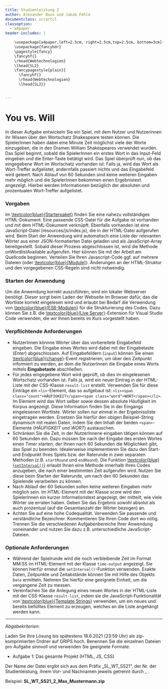```yaml
---
title: Studienleistung 2
author: Alexander Bazo und Jakob Fehle
documentclass: scrartcl
classoption:
  - a4paper
header-includes: |

    \usepackage[a4paper,left=2.5cm, right=2.5cm,top=2.5cm, bottom=3cm]{geometry}
    \usepackage{fancyhdr}
    \pagestyle{fancy}
    \fancyhf{}
    \rhead{Webtechnologien}
    \lhead{SL2}
    \fancypagestyle{plain}{
      \fancyhf{}
      \rhead{Webtechnologien}
      \lhead{SL2}}


---
```


# You vs. Will

In dieser Aufgabe entwickeln Sie ein Spiel, mit dem Nutzer und Nutzerinnen ihr Wissen über den Wortschatz Shakespeare testen können. Die SpielerInnen haben dabei eine Minute Zeit möglichst viele der Worte einzugeben, die in den Dramen William Shakespeares verwendet wurden. Das Spiel beginnt, sobald die SpielerInnen ein erstes Wort in das Input-Feld eingeben und die Enter-Taste betätigt wird. Das Spiel überprüft nun, ob das eingegebene Wort im Wortschatz vorhanden ist: Falls ja, wird das Wort als Wort-Treffer aufgelistet, andernfalls passiert nichts und das Eingabefeld wird geleert. Nach Ablauf von 60 Sekunden sind keine weiteren Eingaben mehr möglich und die SpielerInnen bekommen einen Ergebnistext angezeigt. Hierbei werden Informationen bezüglich der absoluten und prozentualen Wort-Treffer aufgelistet.

### Vorgaben

Im [\textcolor{blue}{Starterpaket}](https://elearning.uni-regensburg.de/mod/resource/view.php?id=1815214) finden Sie eine nahezu vollständiges HTML-Dokument. Eine passende CSS-Datei für die Aufgabe ist vorhanden und mit dem HTML-Dokument verknüpft. Ebenfalls vorhanden ist eine JavaScript-Datei (resources/js/index.js), die in der HTML-Datei aufgerufen wird. Beim Start der Anwendung wird automatisch eine Liste der relevanten Wörter aus einer JSON-formatierten Datei geladen und als JavaScript-Array bereitgestellt. Sobald dieser Prozess abgeschlossen ist, wird die Methode onWordlistAvailable aufgerufen. Hier können Sie mit der Arbeit am Quellcode beginnen. Verteilen Sie Ihren Javascript-Code ggf. auf mehrere Dateien (oder [\textcolor{blue}{Module}](https://developer.mozilla.org/en-US/docs/Web/JavaScript/Guide/Modules)). Änderungen an der HTML-Struktur und den vorgegebenen CSS-Regeln sind nicht notwendig.

### Starten der Anwendung

Um die Anwendung korrekt auszuführen, wird ein lokaler Webserver benötigt. Dieser sorgt beim Laden der Webseite im Browser dafür, das die Wortliste korrekt eingelesen wird und erlaubt bei Bedarf die Verwendung von [\textcolor{blue}{ES6-Modulen}](https://developer.mozilla.org/en-US/docs/Web/JavaScript/Guide/Modules) für die Strukturierung des Codes. Dazu können Sie z.B. die [\textcolor{blue}{Live Server}](https://marketplace.visualstudio.com/items?itemName=ritwickdey.LiveServer)-Extension für Visual Studio Code verwenden, die wir Ihnen bereits im Kurs vorgestellt haben.

### Verpflichtende Anforderungen

- NutzerInnen könnne Wörter über das vorbereitete Eingabefeld eingeben. Die Eingabe eines Wortes wird dabei mit der Eingabetaste (*Enter*) abgeschlossen. Auf Eingabefeldern (`input`) können Sie einen [\textcolor{blue}{change}](https://developer.mozilla.org/en-US/docs/Web/API/HTMLElement/change_event)-Event registrieren, um über den Zeitpunkt informiert zu werden, an dem die NutzerInnen die Eingabe eines Worts mittels **Eingabetaste** abschließen.
- Für jedes eingegebene Wort wird geprüft, ob dies im eingelesenen Wortschatz vorhanden ist. Falls ja, wird ein neuer Eintrag in der HTML-Liste mit der CSS-Klasse `result-list` erstellt. Verwenden Sie für diese Einträge ein `<li>`-Element, das so aufgebaut ist: `<li><span class="count">HÄUFIGKEIT</span><span class="word">WORT</span></li>`. Im Element wird das Wort selber sowie dessen absolute Häufigkeit im Korpus angezeigt. Diese Information finden Sie in der Eingangs eingelesenen Wortliste. Wörter sollen nur einmal in der Ergebnissliste eingetragen werden. Ersetzen Sie hierfür den obigen Beispiel-String dynamisch mit realen Daten, indem Sie den Inhalt der beiden `<span>`-Elemente (*HÄUFIGKEIT* und *WORT*) austauschen.
- Schränken Sie die Zeit, in der NutzerInnene eingaben tätigen können auf 60 Sekunden ein. Dazu müssen Sie nach der Eingabe des ersten Wortes einen *Timer* starten, der Ihnen nach 60 Sekunden die Möglichkeit gibt, das Spiel zu beenden. Idealerweise implementieren Sie dazu den Start- und Endpunkt Ihres Spiels bzw. der Raterunde in zwei separaten Methoden (z.B. `startRound` und `endRound`). Die Funktion [\textcolor{blue}{`setInterval()`}](https://developer.mozilla.org/en-US/docs/Web/API/WindowOrWorkerGlobalScope/setInterval) erlaubt Ihnen eine Methode innerhalb Ihres Codes anzugeben, die nach einer bestimmten Zeit aufgerufen wird. Nutzen Sie diese beim Starten der Raterunde, um nach den 60 Sekunden das Spielende verarbeiten zu können.
- Nach Ablauf der 60 Sekunden sollen keine weiteren Eingaben mehr möglich sein. Im HTML-Element mit der Klasse score wird den SpielerInnen ein kurzer Informationstext angezeigt, der mitteilt, wie viele Wörter sie erraten haben. Geben Sie das Ergebnis sowohl absolut als auch prozentual (auf die Gesamtanzahl der Wörter bezogen) an.
- Achten Sie auf eine hohe Codequalität. Verwenden Sie passende und verständliche Bezeichner. Kommentieren Sie Ihren Code dort wo nötig. Trennen Sie die verschiedenen Aufgabenbereiche Ihrer Anwendung voneinander und nutzen Sie dazu z.B. unterschiedliche JavaScript-Dateien.


### Optionale Anforderungen
- Während der Spielrunde wird die noch verbleibende Zeit im Format MM:SS im HTML-Element mit der Klasse `time-output` angezeigt. Sie können hierfür erneut die `setInterval()`-Funktion verwenden. Exakte Daten, Zeitpunkte und Zeitabstände können Sie mit Hilfe des Objekts `Date` ermitteln. Nehmen Sie hierfür eine geeignete Einheit, um die vergangene Zeit zu messen.
- Vereinfachen Sie die Anlegung eines neuen Wortes in der HTML-Liste mit der CSS-Klasse `result-list`, indem sie die JavaScript-Funktionalität von [\textcolor{blue}{Template Strings}](https://developer.mozilla.org/de/docs/Web/JavaScript/Reference/Template_literals) verwenden, um ein neues und bereits befülltes Element zu erzeugen, welches an die Liste angehängt werden kann. 

------

*Abgabekriterien:*

Laden Sie Ihre Lösung bis spätestens 18.6.2021 (23:59 Uhr) als zip-komprimierten Ordner auf GRIPS hoch.  Benennen Sie die einzelnen Dateien pro Aufgabe sinnvoll und verwenden Sie geeignete Formate:

- Aufgabe 1: Das gesamte Projekt (HTML, JS, CSS)

Der Name der Datei ergibt sich aus dem Präfix „SL_WT_SS21“, der Nr. der Studienleistung, ihrem Vor- und Nachnamen jeweils getrennt durch _ .

 

Beispiel: **SL_WT_SS21_2_Max_Mustermann.zip**

